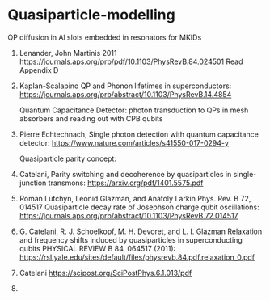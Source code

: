 # Quasiparticle-modelling
QP diffusion in Al slots embedded in resonators for MKIDs
1. Lenander, John Martinis 2011
https://journals.aps.org/prb/pdf/10.1103/PhysRevB.84.024501
Read Appendix D
2. Kaplan-Scalapino QP and Phonon lifetimes in superconductors: https://journals.aps.org/prb/abstract/10.1103/PhysRevB.14.4854
   
   Quantum Capacitance Detector:
   photon transduction to QPs in mesh absorbers and reading out with CPB qubits
4. Pierre Echtechnach, Single photon detection with quantum capacitance detector: https://www.nature.com/articles/s41550-017-0294-y

   Quasiparticle parity concept:
5. Catelani, Parity switching and decoherence by quasiparticles in single-junction transmons: https://arxiv.org/pdf/1401.5575.pdf
6. Roman Lutchyn, Leonid Glazman, and Anatoly Larkin Phys. Rev. B 72, 014517 Quasiparticle decay rate of Josephson charge qubit oscillations: https://journals.aps.org/prb/abstract/10.1103/PhysRevB.72.014517
7. G. Catelani, R. J. Schoelkopf, M. H. Devoret, and L. I. Glazman Relaxation and frequency shifts induced by quasiparticles in superconducting qubits
   PHYSICAL REVIEW B 84, 064517 (2011): https://rsl.yale.edu/sites/default/files/physrevb.84.pdf.relaxation_0.pdf
8. Catelani https://scipost.org/SciPostPhys.6.1.013/pdf
9. 


